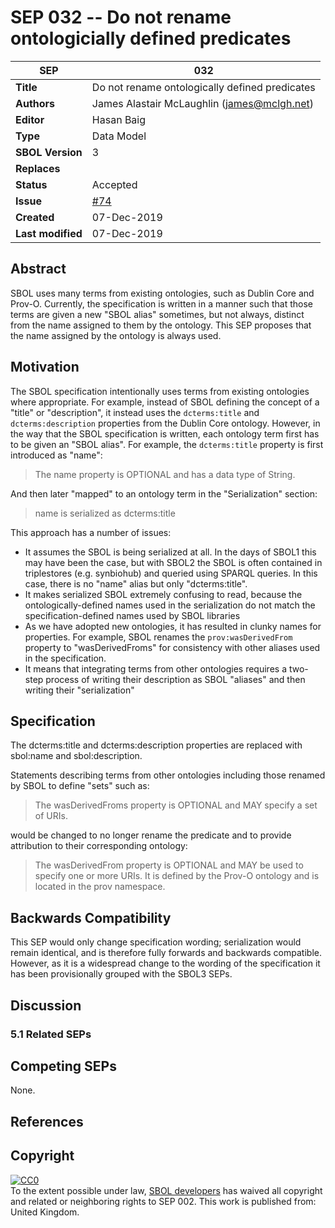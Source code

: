 SEP 032 -- Do not rename ontologicially defined predicates
===================================

SEP                     | 032
----------------------|--------------
**Title**                | Do not rename ontologically defined predicates
**Authors**           | James Alastair McLaughlin (james@mclgh.net)
**Editor**            | Hasan Baig
**Type**               | Data Model
**SBOL Version** | 3
**Replaces**        | 
**Status**             | Accepted
**Issue** | [#74](https://github.com/SynBioDex/SEPs/issues/74)
**Created**          | 07-Dec-2019
**Last modified**  | 07-Dec-2019

## Abstract

SBOL uses many terms from existing ontologies, such as Dublin Core and Prov-O.  Currently, the specification is written in a manner such that those terms are given a new "SBOL alias" sometimes, but not always, distinct from the name assigned to them by the ontology.  This SEP proposes that the name assigned by the ontology is always used.


## Motivation

The SBOL specification intentionally uses terms from existing ontologies where appropriate.  For example, instead of SBOL defining the concept of a "title" or "description", it instead uses the `dcterms:title` and `dcterms:description` properties from the Dublin Core ontology. However, in the way that the SBOL specification is written, each ontology term first has to be given an "SBOL alias".  For example, the `dcterms:title` property is first introduced as "name":

> The name property is OPTIONAL and has a data type of String.

And then later "mapped" to an ontology term in the "Serialization" section:

> name is serialized as dcterms:title

This approach has a number of issues:

* It assumes the SBOL is being serialized at all.  In the days of SBOL1 this may have been the case, but with SBOL2 the SBOL is often contained in triplestores (e.g. synbiohub) and queried using SPARQL queries.  In this case, there is no "name" alias but only "dcterms:title".
* It makes serialized SBOL extremely confusing to read, because the ontologically-defined names used in the serialization do not match the specification-defined names used by SBOL libraries
* As we have adopted new ontologies, it has resulted in clunky names for properties. For example, SBOL renames the `prov:wasDerivedFrom` property to "wasDerivedFroms" for consistency with other aliases used in the specification.
* It means that integrating terms from other ontologies requires a two-step process of writing their description as SBOL "aliases" and then writing their "serialization"

## Specification 

The dcterms:title and dcterms:description properties are replaced with sbol:name and sbol:description.

Statements describing terms from other ontologies including those renamed by SBOL to define "sets" such as:

> The wasDerivedFroms property is OPTIONAL and MAY specify a set of URIs. 

would be changed to no longer rename the predicate and to provide attribution to their corresponding ontology:

> The wasDerivedFrom property is OPTIONAL and MAY be used to specify one or more URIs.  It is defined by the Prov-O ontology and is located in the prov namespace.



## Backwards Compatibility <a name='compatibility'></a>

This SEP would only change specification wording; serialization would remain identical, and is therefore fully forwards and backwards compatible.  However, as it is a widespread change to the wording of the specification it has been provisionally grouped with the SBOL3 SEPs.


## Discussion <a name='discussion'></a>

### 5.1 Related SEPs


## Competing SEPs <a name='competing_seps'></a>

None.

References <a name='references'></a>
----------------

Copyright <a name='copyright'></a>
-------------

<p xmlns:dct="http://purl.org/dc/terms/" xmlns:vcard="http://www.w3.org/2001/vcard-rdf/3.0#">
  <a rel="license"
     href="http://creativecommons.org/publicdomain/zero/1.0/">
    <img src="http://i.creativecommons.org/p/zero/1.0/88x31.png" style="border-style: none;" alt="CC0" />
  </a>
  <br />
  To the extent possible under law,
  <a rel="dct:publisher"
     href="sbolstandard.org">
    <span property="dct:title">SBOL developers</span></a>
  has waived all copyright and related or neighboring rights to
  <span property="dct:title">SEP 002</span>.
This work is published from:
<span property="vcard:Country" datatype="dct:ISO3166"
      content="US" about="sbolstandard.org">
  United Kingdom</span>.
</p>


